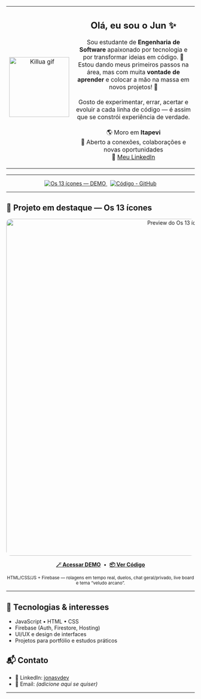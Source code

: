 <div align="center">

<table>
  <tr>
    <td width="30%" align="center">
      <img src="https://i.pinimg.com/originals/b5/17/24/b5172403ee241a32199a2428eaf596f4.gif" alt="Killua gif" width="160">
    </td>
    <td width="70%" align="center">
      <h2>Olá, eu sou o Jun ✨</h2>
      <p>
        Sou estudante de <strong>Engenharia de Software</strong> apaixonado por tecnologia e por transformar ideias em código. 🧱<br>
        Estou dando meus primeiros passos na área, mas com muita <strong>vontade de aprender</strong> e colocar a mão na massa em novos projetos! 🚀<br><br>
        Gosto de experimentar, errar, acertar e evoluir a cada linha de código — é assim que se constrói experiência de verdade.<br><br>
        🌎 Moro em <strong>Itapevi</strong><br>
        🤝 Aberto a conexões, colaborações e novas oportunidades<br>
        🔗 <a href="https://www.linkedin.com/in/jonasvdev/">Meu LinkedIn</a>
      </p>
    </td>
  </tr>
</table>

</div>

---

<p align="center">
  <a href="https://rpg-dados-9c3a9.web.app/" target="_blank">
    <img src="https://img.shields.io/badge/Os%2013%20%C3%ADcones%20%E2%80%94%20DEMO-8B5CF6?style=for-the-badge&logo=firefoxbrowser&logoColor=white" alt="Os 13 ícones — DEMO">
  </a>
  &nbsp;
  <a href="https://github.com/devjunjj/os-13-icones" target="_blank">
    <img src="https://img.shields.io/badge/C%C3%B3digo%20-%20GitHub-0EA5E9?style=for-the-badge&logo=github&logoColor=white" alt="Código - GitHub">
  </a>
</p>

---

## 👾 Projeto em destaque — Os 13 ícones

<p align="center">
  <a href="https://rpg-dados-9c3a9.web.app/" target="_blank">
    <img
      src="https://opengraph.githubassets.com/1/devjunjj/os-13-icones"
      alt="Preview do Os 13 ícones"
      width="900"
      style="max-width:100%; border-radius:12px;"
    >
  </a>
</p>

<p align="center">
  <a href="https://rpg-dados-9c3a9.web.app/" target="_blank"><b>🪄 Acessar DEMO</b></a>
  &nbsp;•&nbsp;
  <a href="https://github.com/devjunjj/os-13-icones" target="_blank"><b>📦 Ver Código</b></a>
</p>

<p align="center">
  <sub>HTML/CSS/JS + Firebase — rolagens em tempo real, duelos, chat geral/privado, live board e tema “veludo arcano”.</sub>
</p>

---

## 🧰 Tecnologias & interesses

- JavaScript • HTML • CSS  
- Firebase (Auth, Firestore, Hosting)  
- UI/UX e design de interfaces  
- Projetos para portfólio e estudos práticos

## 📬 Contato

- 💼 LinkedIn: <a href="https://www.linkedin.com/in/jonasvdev/">jonasvdev</a>  
- 📨 Email: *(adicione aqui se quiser)*

---
